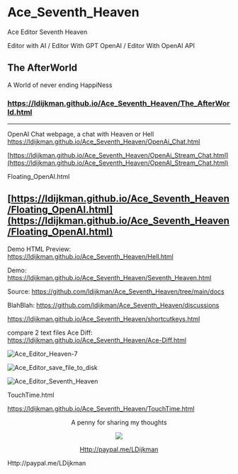 # Ace_Seventh_Heaven
Ace Editor Seventh Heaven

Editor with AI / Editor With GPT OpenAI / Editor With OpenAI API

## The AfterWorld
A World of never ending HappiNess 
### https://ldijkman.github.io/Ace_Seventh_Heaven/The_AfterWorld.html

---
OpenAI Chat webpage, a chat with Heaven or Hell
 https://ldijkman.github.io/Ace_Seventh_Heaven/OpenAi_Chat.html

 [https://ldijkman.github.io/Ace_Seventh_Heaven/OpenAi_Stream_Chat.html](https://ldijkman.github.io/Ace_Seventh_Heaven/OpenAI_Stream_Chat.html)

 Floating_OpenAI.html
 
  [https://ldijkman.github.io/Ace_Seventh_Heaven/Floating_OpenAI.html](https://ldijkman.github.io/Ace_Seventh_Heaven/Floating_OpenAI.html)
---

Demo HTML Preview: https://ldijkman.github.io/Ace_Seventh_Heaven/Hell.html

Demo: https://ldijkman.github.io/Ace_Seventh_Heaven/Seventh_Heaven.html

Source: https://github.com/ldijkman/Ace_Seventh_Heaven/tree/main/docs

BlahBlah: https://github.com/ldijkman/Ace_Seventh_Heaven/discussions

https://ldijkman.github.io/Ace_Seventh_Heaven/shortcutkeys.html

compare 2 text files
Ace Diff: https://ldijkman.github.io/Ace_Seventh_Heaven/Ace-Diff.html

![Ace_Editor_Heaven-7](https://github.com/ldijkman/Ace_Seventh_Heaven/assets/45427770/4bb010dc-7aa1-4f6c-b549-936dd60e5071)

![Ace_Editor_save_file_to_disk](https://github.com/ldijkman/Ace_Seventh_Heaven/assets/45427770/a7292516-f77f-4cf0-9d06-293d894e3c39)


![Ace_Editor_Seventh_Heaven](https://github.com/ldijkman/Ace_Seventh_Heaven/assets/45427770/5177ca3b-b75e-464c-a003-c50e455db494)



TouchTime.html

https://ldijkman.github.io/Ace_Seventh_Heaven/TouchTime.html






<p align="center">A penny for sharing my thoughts</p>

<p align="center"><img src="https://encrypted-tbn0.gstatic.com/images?q=tbn:ANd9GcRCn5P8yE7Nd7QBcKb9-JZbMWKPSwYT1weQpaY2tJaE9WUFU8bqQwYyLXvthWWqD4wZ_6s&usqp=CAU"></p>

[<p align="center">Http://paypal.me/LDijkman</p>](Http://paypal.me/LDijkman)Http://paypal.me/LDijkman

  


